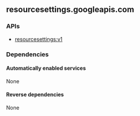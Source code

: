 ## resourcesettings.googleapis.com

### APIs

* [ resourcesettings:v1 ]( https://resourcesettings.googleapis.com/$discovery/rest?version=v1 )

### Dependencies

#### Automatically enabled services

None

#### Reverse dependencies

None
